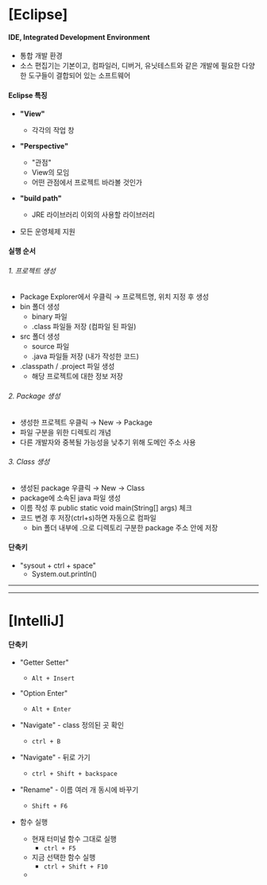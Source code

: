 # [Eclipse]



#### IDE, Integrated Development Environment

- 통합 개발 환경
- 소스 편집기는 기본이고, 컴파일러, 디버거, 유닛테스트와 같은 개발에 필요한 다양한 도구들이 결합되어 있는 소프트웨어



#### Eclipse 특징

- **"View"**
  - 각각의 작업 창

- **"Perspective"**
  - "관점"
  - View의 모임
  - 어떤 관점에서 프로젝트 바라볼 것인가
  
- **"build path"**
  - JRE 라이브러리 이외의 사용할 라이브러리

- 모든 운영체제 지원



#### 실행 순서



###### 1. 프로젝트 생성

- Package Explorer에서 우클릭 → 프로젝트명, 위치 지정 후 생성
- bin 폴더 생성
  - binary 파일
  - .class 파일들 저장 (컴파일 된 파일)
- src 폴더 생성
  - source 파일
  - .java 파일들 저장 (내가 작성한 코드)
- .classpath / .project 파일 생성
  - 해당 프로젝트에 대한 정보 저장



###### 2. Package 생성

- 생성한 프로젝트 우클릭 → New → Package
- 파일 구분을 위한 디렉토리 개념
- 다른 개발자와 중복될 가능성을 낮추기 위해 도메인 주소 사용 



###### 3. Class 생성

- 생성된 package 우클릭 → New → Class
- package에 소속된 java 파일 생성
- 이름 작성 후 public static void main(String[] args) 체크
- 코드 변경 후 저장(ctrl+s)하면 자동으로 컴파일
  - bin 폴더 내부에 .으로 디렉토리 구분한 package 주소 안에 저장



#### 단축키

- "sysout + ctrl + space"
  - System.out.println()

---

---



# [IntelliJ]



#### 단축키

- "Getter Setter"
  - `Alt + Insert`

- "Option Enter"
  - `Alt + Enter`

- "Navigate" - class 정의된 곳 확인
  - `ctrl + B`

- "Navigate" - 뒤로 가기
  - `ctrl + Shift + backspace`

- "Rename" - 이름 여러 개 동시에 바꾸기
  - `Shift + F6`
- 함수 실행
  - 현재 터미널 함수 그대로 실행
    - `ctrl + F5`
  - 지금 선택한 함수 실행
    - `ctrl + Shift + F10`
  - 
